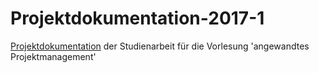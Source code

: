 # Projektdokumentation-2017-1
[Projektdokumentation](Arbeit.pdf) der Studienarbeit für die Vorlesung 'angewandtes Projektmanagement'
